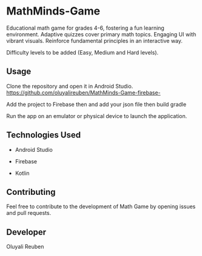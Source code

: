 # MathMinds-Game
Educational math game for grades 4-6, fostering a fun learning environment. Adaptive quizzes cover primary math topics. Engaging UI with vibrant visuals. Reinforce fundamental principles in an interactive way.

Difficulty levels to be added (Easy, Medium and Hard levels).


## Usage

Clone the repository and open it in Android Studio.  
https://github.com/oluyalireuben/MathMinds-Game-firebase-

Add the project to Firebase then and add your json file then build gradle

Run the app on an emulator or physical device to launch the application.

## Technologies Used

- Android Studio

- Firebase

- Kotlin

## Contributing

Feel free to contribute to the development of Math Game by opening issues and pull requests.

## Developer

Oluyali Reuben





